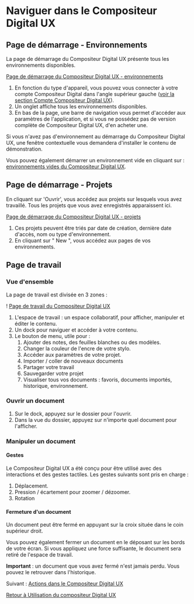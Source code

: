 # Naviguer dans le Compositeur Digital UX 

## Page de démarrage - Environnements

La page de démarrage du Compositeur Digital UX présente tous les environnements disponibles. 

[Page de démarrage du Compositeur Digital UX - environnements](../../../en/img/browsing_start_page.png)

1. En fonction du type d'appareil, vous pouvez vous connecter à votre compte Compositeur Digital dans l'angle supérieur gauche ([voir la section Compte Compositeur Digital UX](compte.md)).
1. Un onglet affiche tous les environnements disponibles. 
1. En bas de la page, une barre de navigation vous permet d'accéder aux paramètres de l'application, et si vous ne possédez pas de version complète de Compositeur Digital UX, d'en acheter une.

Si vous n'avez pas d'environnement au démarrage du Compositeur Digital UX, une fenêtre contextuelle vous demandera d'installer le contenu de démonstration. 

Vous pouvez également démarrer un environnement vide en cliquant sur :
[environnements vides du Compositeur Digital UX](../../../en/img/browsing_icon_empty_univers.png).

## Page de démarrage - Projets

En cliquant sur 'Ouvrir', vous accédez aux projets sur lesquels vous avez travaillé. Tous les projets que vous avez enregistrés apparaissent ici.

[Page de démarrage du Compositeur Digital UX - projets](../../../en/img/browsing_sort_by.png)
1. Ces projets peuvent être triés par date de création, dernière date d'accès, nom ou type d'environnement.
2. En cliquant sur " New ", vous accédez aux pages de vos environnements.

## Page de travail

### Vue d'ensemble

La page de travail est divisée en 3 zones :

! [Page de travail du Compositeur Digital UX](../../../en/img/browsing_working-page.png)

1. L'espace de travail : un espace collaboratif, pour afficher, manipuler et éditer le contenu.
1. Un dock pour naviguer et accéder à votre contenu.
1. Le bouton de menu, utile pour : 
   1. Ajouter des notes, des feuilles blanches ou des modèles.
   1. Changer la couleur de l'encre de votre stylo.
   1. Accéder aux paramètres de votre projet.
   1. Importer / coller de nouveaux documents
   1. Partager votre travail
   1. Sauvegarder votre projet
   1. Visualiser tous vos documents : favoris, documents importés, historique, environnement.
  
### Ouvrir un document

1. Sur le dock, appuyez sur le dossier pour l'ouvrir.
1. Dans la vue du dossier, appuyez sur n'importe quel document pour l'afficher.

### Manipuler un document

#### Gestes

Le Compositeur Digital UX a été conçu pour être utilisé avec des interactions et des gestes tactiles.
Les gestes suivants sont pris en charge :
1. Déplacement.
1. Pression / écartement pour zoomer / dézoomer.
1. Rotation

#### Fermeture d'un document

Un document peut être fermé en appuyant sur la croix située dans le coin supérieur droit.

Vous pouvez également fermer un document en le déposant sur les bords de votre écran. Si vous appliquez une force suffisante, le document sera retiré de l'espace de travail. 

**Important** : un document que vous avez fermé n'est jamais perdu. Vous pouvez le retrouver dans l'historique.

Suivant : [Actions dans le Compositeur Digital UX](actions.md) 


[Retour à Utilisation du compositeur Digital UX](index.md)














